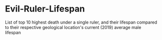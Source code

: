 # Evil-Ruler-Lifespan
List of top 10 highest death under a single ruler, and their lifespan compared to their respective geological location's current (2019) average male lifespan

